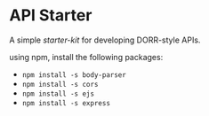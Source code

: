 # API Starter

A simple _starter-kit_ for developing DORR-style APIs.

using npm, install the following packages:

 *   `npm install -s body-parser`
 *   `npm install -s cors`
 *   `npm install -s ejs`
 *   `npm install -s express`
